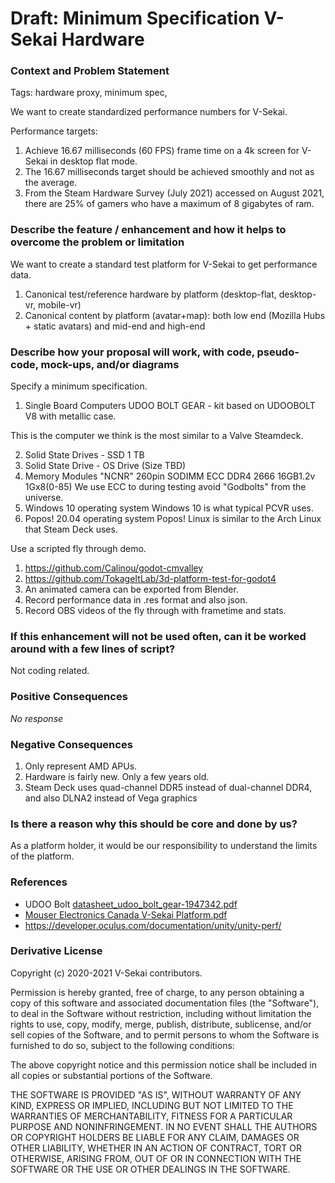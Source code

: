 # Draft: Minimum Specification V-Sekai Hardware

### Context and Problem Statement

Tags: hardware proxy, minimum spec,

We want to create standardized performance numbers for V-Sekai.

Performance targets:

1. Achieve 16.67 milliseconds (60 FPS) frame time on a 4k screen for V-Sekai in desktop flat mode.
2. The 16.67 milliseconds target should be achieved smoothly and not as the average.
3. From the Steam Hardware Survey (July 2021) accessed on August 2021, there are 25% of gamers who have a maximum of 8 gigabytes of ram.

### Describe the feature / enhancement and how it helps to overcome the problem or limitation

We want to create a standard test platform for V-Sekai to get performance data.

1. Canonical test/reference hardware by platform (desktop-flat, desktop-vr, mobile-vr)
2. Canonical content by platform (avatar+map): both low end (Mozilla Hubs + static avatars) and mid-end and high-end

### Describe how your proposal will work, with code, pseudo-code, mock-ups, and/or diagrams

Specify a minimum specification.

1. Single Board Computers UDOO BOLT GEAR - kit based on UDOOBOLT V8 with metallic case.

This is the computer we think is the most similar to a Valve Steamdeck.

2. Solid State Drives - SSD 1 TB
3. Solid State Drive - OS Drive (Size TBD)
4. Memory Modules "NCNR" 260pin SODIMM ECC DDR4 2666 16GB1.2v 1Gx8(0-85)
   We use ECC to during testing avoid "Godbolts" from the universe.
5. Windows 10 operating system
   Windows 10 is what typical PCVR uses.
6. Popos! 20.04 operating system
   Popos! Linux is similar to the Arch Linux that Steam Deck uses.

Use a scripted fly through demo.

1. <https://github.com/Calinou/godot-cmvalley>
2. <https://github.com/TokageItLab/3d-platform-test-for-godot4>
3. An animated camera can be exported from Blender.
4. Record performance data in .res format and also json.
5. Record OBS videos of the fly through with frametime and stats.

### If this enhancement will not be used often, can it be worked around with a few lines of script?

Not coding related.

### Positive Consequences

_No response_

### Negative Consequences

1. Only represent AMD APUs.
2. Hardware is fairly new. Only a few years old.
3. Steam Deck uses quad-channel DDR5 instead of dual-channel DDR4, and also DLNA2 instead of Vega graphics

### Is there a reason why this should be core and done by us?

As a platform holder, it would be our responsibility to understand the limits of the platform.

### References

- UDOO Bolt
  [datasheet_udoo_bolt_gear-1947342.pdf](https://github.com/V-Sekai/v-sekai-proposals/files/6958673/datasheet_udoo_bolt_gear-1947342.pdf)
- [Mouser Electronics Canada V-Sekai Platform.pdf](https://github.com/V-Sekai/v-sekai-proposals/files/6958676/Mouser.Electronics.Canada.V-Sekai.Platform.pdf)
- <https://developer.oculus.com/documentation/unity/unity-perf/>

### Derivative License

Copyright (c) 2020-2021 V-Sekai contributors.

Permission is hereby granted, free of charge, to any person obtaining a copy
of this software and associated documentation files (the "Software"), to deal
in the Software without restriction, including without limitation the rights
to use, copy, modify, merge, publish, distribute, sublicense, and/or sell
copies of the Software, and to permit persons to whom the Software is
furnished to do so, subject to the following conditions:

The above copyright notice and this permission notice shall be included in all
copies or substantial portions of the Software.

THE SOFTWARE IS PROVIDED "AS IS", WITHOUT WARRANTY OF ANY KIND, EXPRESS OR
IMPLIED, INCLUDING BUT NOT LIMITED TO THE WARRANTIES OF MERCHANTABILITY,
FITNESS FOR A PARTICULAR PURPOSE AND NONINFRINGEMENT. IN NO EVENT SHALL THE
AUTHORS OR COPYRIGHT HOLDERS BE LIABLE FOR ANY CLAIM, DAMAGES OR OTHER
LIABILITY, WHETHER IN AN ACTION OF CONTRACT, TORT OR OTHERWISE, ARISING FROM,
OUT OF OR IN CONNECTION WITH THE SOFTWARE OR THE USE OR OTHER DEALINGS IN THE
SOFTWARE.
